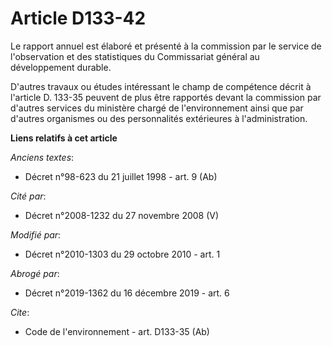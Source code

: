 # Article D133-42

Le rapport annuel est élaboré et présenté à la commission par le service de l'observation et des statistiques du Commissariat
général au développement durable. 

D'autres travaux ou études intéressant le champ de compétence décrit à l'article D. 133-35 peuvent de plus être rapportés
devant la commission par d'autres services du ministère chargé de l'environnement ainsi que par d'autres organismes ou des
personnalités extérieures à l'administration.

**Liens relatifs à cet article**

_Anciens textes_:

  - Décret n°98-623 du 21 juillet 1998 - art. 9 (Ab)

_Cité par_:

  - Décret n°2008-1232 du 27 novembre 2008 (V)

_Modifié par_:

  - Décret n°2010-1303 du 29 octobre 2010 - art. 1

_Abrogé par_:

  - Décret n°2019-1362 du 16 décembre 2019 - art. 6

_Cite_:

  - Code de l'environnement - art. D133-35 (Ab)
